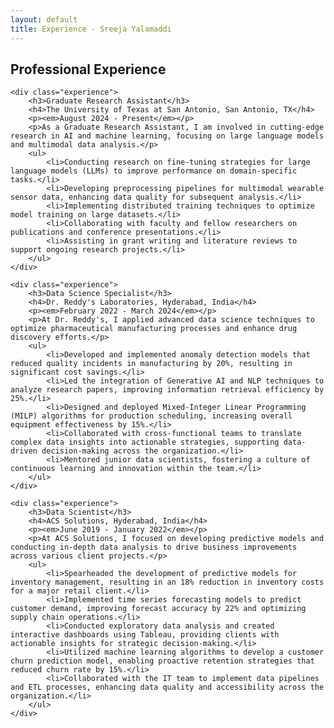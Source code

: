 ```yaml
---
layout: default
title: Experience - Sreeja Yalamaddi
---
```


<section>
    <h2>Professional Experience</h2>

    <div class="experience">
        <h3>Graduate Research Assistant</h3>
        <h4>The University of Texas at San Antonio, San Antonio, TX</h4>
        <p><em>August 2024 - Present</em></p>
        <p>As a Graduate Research Assistant, I am involved in cutting-edge research in AI and machine learning, focusing on large language models and multimodal data analysis.</p>
        <ul>
            <li>Conducting research on fine-tuning strategies for large language models (LLMs) to improve performance on domain-specific tasks.</li>
            <li>Developing preprocessing pipelines for multimodal wearable sensor data, enhancing data quality for subsequent analysis.</li>
            <li>Implementing distributed training techniques to optimize model training on large datasets.</li>
            <li>Collaborating with faculty and fellow researchers on publications and conference presentations.</li>
            <li>Assisting in grant writing and literature reviews to support ongoing research projects.</li>
        </ul>
    </div>

    <div class="experience">
        <h3>Data Science Specialist</h3>
        <h4>Dr. Reddy's Laboratories, Hyderabad, India</h4>
        <p><em>February 2022 - March 2024</em></p>
        <p>At Dr. Reddy's, I applied advanced data science techniques to optimize pharmaceutical manufacturing processes and enhance drug discovery efforts.</p>
        <ul>
            <li>Developed and implemented anomaly detection models that reduced quality incidents in manufacturing by 20%, resulting in significant cost savings.</li>
            <li>Led the integration of Generative AI and NLP techniques to analyze research papers, improving information retrieval efficiency by 25%.</li>
            <li>Designed and deployed Mixed-Integer Linear Programming (MILP) algorithms for production scheduling, increasing overall equipment effectiveness by 15%.</li>
            <li>Collaborated with cross-functional teams to translate complex data insights into actionable strategies, supporting data-driven decision-making across the organization.</li>
            <li>Mentored junior data scientists, fostering a culture of continuous learning and innovation within the team.</li>
        </ul>
    </div>

    <div class="experience">
        <h3>Data Scientist</h3>
        <h4>ACS Solutions, Hyderabad, India</h4>
        <p><em>June 2019 - January 2022</em></p>
        <p>At ACS Solutions, I focused on developing predictive models and conducting in-depth data analysis to drive business improvements across various client projects.</p>
        <ul>
            <li>Spearheaded the development of predictive models for inventory management, resulting in an 18% reduction in inventory costs for a major retail client.</li>
            <li>Implemented time series forecasting models to predict customer demand, improving forecast accuracy by 22% and optimizing supply chain operations.</li>
            <li>Conducted exploratory data analysis and created interactive dashboards using Tableau, providing clients with actionable insights for strategic decision-making.</li>
            <li>Utilized machine learning algorithms to develop a customer churn prediction model, enabling proactive retention strategies that reduced churn rate by 15%.</li>
            <li>Collaborated with the IT team to implement data pipelines and ETL processes, enhancing data quality and accessibility across the organization.</li>
        </ul>
    </div>

</section>
